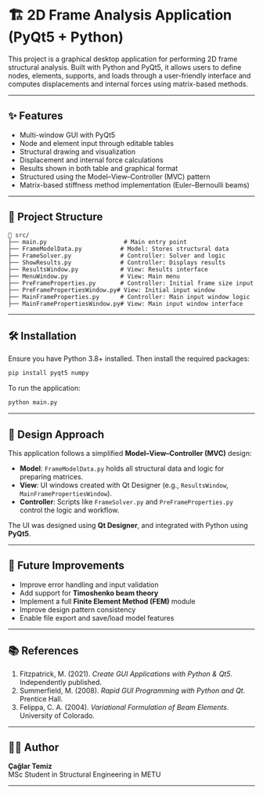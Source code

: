 
# 🏗️ 2D Frame Analysis Application (PyQt5 + Python)

This project is a graphical desktop application for performing 2D frame structural analysis. Built with Python and PyQt5, it allows users to define nodes, elements, supports, and loads through a user-friendly interface and computes displacements and internal forces using matrix-based methods.

---

## ✨ Features

- Multi-window GUI with PyQt5
- Node and element input through editable tables
- Structural drawing and visualization
- Displacement and internal force calculations
- Results shown in both table and graphical format
- Structured using the Model–View–Controller (MVC) pattern
- Matrix-based stiffness method implementation (Euler–Bernoulli beams)

---

## 🧱 Project Structure

```
📁 src/
├── main.py                      # Main entry point
├── FrameModelData.py           # Model: Stores structural data
├── FrameSolver.py              # Controller: Solver and logic
├── ShowResults.py              # Controller: Displays results
├── ResultsWindow.py            # View: Results interface
├── MenuWindow.py               # View: Main menu
├── PreFrameProperties.py       # Controller: Initial frame size input
├── PreFramePropertiesWindow.py# View: Initial input window
├── MainFrameProperties.py      # Controller: Main input window logic
├── MainFramePropertiesWindow.py# View: Main input window interface
```

---

## 🛠️ Installation

Ensure you have Python 3.8+ installed. Then install the required packages:

```bash
pip install pyqt5 numpy
```

To run the application:

```bash
python main.py
```

---

## 🧠 Design Approach

This application follows a simplified **Model–View–Controller (MVC)** design:

- **Model**: `FrameModelData.py` holds all structural data and logic for preparing matrices.
- **View**: UI windows created with Qt Designer (e.g., `ResultsWindow`, `MainFramePropertiesWindow`).
- **Controller**: Scripts like `FrameSolver.py` and `PreFrameProperties.py` control the logic and workflow.

The UI was designed using **Qt Designer**, and integrated with Python using **PyQt5**.

---

## 🚀 Future Improvements

- Improve error handling and input validation
- Add support for **Timoshenko beam theory**
- Implement a full **Finite Element Method (FEM)** module
- Improve design pattern consistency
- Enable file export and save/load model features

---

## 📚 References

1. Fitzpatrick, M. (2021). *Create GUI Applications with Python & Qt5*. Independently published.  
2. Summerfield, M. (2008). *Rapid GUI Programming with Python and Qt*. Prentice Hall.  
3. Felippa, C. A. (2004). *Variational Formulation of Beam Elements*. University of Colorado.  

---

## 🧑‍💻 Author

**Çağlar Temiz**  
MSc Student in Structural Engineering in METU

---


